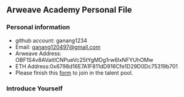 ## Arweave Academy Personal File

### Personal information

- github account: ganang1234 
- Email: ganang120497@gmail.com
- Arweave Address: OBF1S4v8AVaitICNPueVc25tYgMDg1rw6lxNFYUhOMw
- ETH Address:0x6798d16E7A1F811dD916Cfe1D29D0Dc75319b701
- Please finish this [form](https://docs.google.com/forms/d/e/1FAIpQLSfWA5fIIcBgmRppm3jNz5vmf9Mai_QMVil-2pO4r7YKn_Zhtw/viewform?usp=sf_link) to join in the talent pool.

### Introduce Yourself